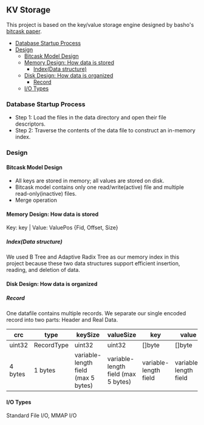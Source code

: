## KV Storage

This project is based on the key/value storage engine designed by
basho's [bitcask paper](https://riak.com/assets/bitcask-intro.pdf).

<!-- TOC -->

* [Database Startup Process](#database-startup-process)
* [Design](#design)
    * [Bitcask Model Design](#bitcask-model-design)
    * [Memory Design: How data is stored](#memory-design-how-data-is-stored)
        * [Index(Data structure)](#indexdata-structure)
    * [Disk Design: How data is organized](#disk-design-how-data-is-organized)
        * [Record](#record)
    * [I/O Types](#io-types)

<!-- TOC -->

### Database Startup Process

- Step 1: Load the files in the data directory and open their file descriptors.
- Step 2: Traverse the contents of the data file to construct an in-memory index.

### Design

#### Bitcask Model Design

- All keys are stored in memory; all values are stored on disk.
- Bitcask model contains only one read/write(active) file and multiple read-only(inactive) files.
- Merge operation

#### Memory Design: How data is stored

Key: key | Value: ValuePos {Fid, Offset, Size}

##### Index(Data structure)

We used B Tree and Adaptive Radix Tree as our memory index in this project because these two data structures support
efficient insertion, reading, and deletion of data.

#### Disk Design: How data is organized

##### Record

One datafile contains multiple records. We separate our single encoded record into two parts: Header and Real Data.

| crc      | type       | keySize                             | valueSize                           | key                   | value                 |
|----------|------------|-------------------------------------|-------------------------------------|-----------------------|-----------------------|
| uint32   | RecordType | uint32                              | uint32                              | []byte                | []byte                |
| 4  bytes | 1 bytes    | variable-length field (max 5 bytes) | variable-length field (max 5 bytes) | variable-length field | variable-length field |

#### I/O Types

Standard File I/O, MMAP I/O